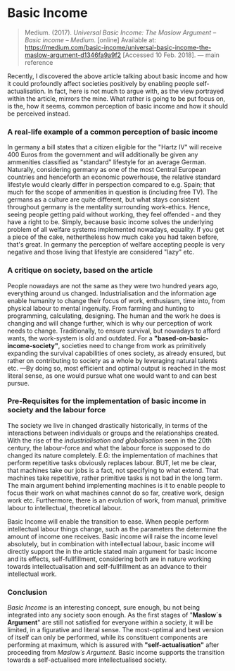 # **Basic Income**

> Medium. (2017). *Universal Basic Income: The Maslow Argument – Basic income – Medium*. [online] Available at: https://medium.com/basic-income/universal-basic-income-the-maslow-argument-d1346fa9a9f2 [Accessed 10 Feb. 2018]. — main reference

Recently, I discovered the above article talking about basic income and how it could profoundly affect societies positively by enabling people self-actualisation. In fact, here is not much to argue with, as the view portrayed within the article, mirrors the mine. What rather is going to be put focus on, is the, how it seems, common perception of basic income and how it should be perceived instead. 

### **A real-life example of a common perception of basic income**

In germany a bill states that a citizen eligible for the "Hartz IV" will receive 400 Euros from the government and will additionally be given any ammenities classified as "standard" lifestyle for an average German. Naturally, considering germany as one of the most Central European countries and henceforth an economic powerhouse, the relative standard lifestyle would clearly differ in perspection compared to e.g. Spain; that much for the scope of ammenities in question is (including free TV). The germans as a culture are quite different, but what stays consistent throughout germany is the mentality surrounding work-ethics. Hence, seeing people getting paid without working, they feel offended - and they have a right to be. Simply, because basic income solves the underlying problem of all welfare systems implemented nowadays, equality. If you get a piece of the cake, nethertheless how much cake you had taken before, that's great. In germany the perception of welfare accepting people is very negative and those living that lifestyle are considered "lazy" etc. 

### **A critique on society, based on the article** 

People nowadays are not the same as they were two hundred years ago, everything around us changed. Industrialisation and the information age enable humanity to change their focus of work, enthusiasm, time into, from physical labour to mental ingenuity. From farming and hunting to programming, calculating, designing. The human and the work he does is changing and will change further, which is why our perception of work needs to change. Traditionally, to ensure survival, but nowadays to afford wants, the work-system is old and outdated. For a **"based-on-basic-income-society"**, societies need to change from work as primitively expanding the survival capabilities of ones society, as already ensured, but rather on contributing to society as a whole by leveraging natural talents etc. —By doing so, most efficient and optimal output is reached in the most literal sense, as one would pursue what one would want to and can best pursue. 

### **Pre-Requisites for the implementation of basic income in society and the labour force**

The society we live in changed drastically historically, in terms of the interactions between individuals or groups and the relationships created. With the rise of the *industrialisation and globalisation* seen in the 20th century, the labour-force and what the labour force is supposed to do changed its nature completely. E.G: the implementation of machines that perform repetitive tasks obviously replaces labour. BUT, let me be clear, that machines take our jobs is a fact, not specifying to what extend. That machines take repetitive, rather primitive tasks is not bad in the long term. The main argument behind implementing machines is it to enable people to focus their work on what machines cannot do so far, creative work, design work etc. Furthermore, there is an evolution of work, from manual, primitive labour to intellectual, theoretical labour. 

Basic Income will enable the transition to ease. When people perform intellectual labour things change, such as the parameters the determine the amount of income one receives. Basic income will raise the income level absolutely, but in combination with intellectual labour, basic income will directly support the in the article stated main argument for basic income and its effects, self-fullfillment, considering both are in nature working towards intellectualisation and self-fullfillment as an advance to their intellectual work. 

### **Conclusion**

*Basic Income* is an interesting concept, sure enough,  bu not being integrated into any society soon enough. As the first stages of "**Maslow´s Argument**" are still not satisfied for everyone within a society, it will be limited, in a figurative and literal sense. The most-optimal and best version of itself can only be performed, while its constituent components are performing at maximum, which is assured with **"self-actualisation"** after proceeding from *Maslow´s Argument*. Basic income supports the transition towards a self-actualised more intellectualised society.